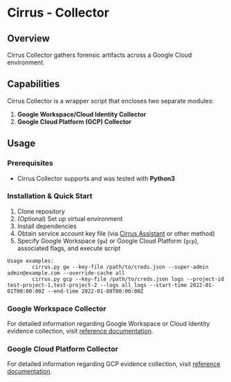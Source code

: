 # Cirrus - Collector

## Overview
Cirrus Collector gathers forensic artifacts across a Google Cloud environment. 

## Capabilities

Cirrus Collector is a wrapper script that encloses two separate modules:

1. **Google Workspace/Cloud Identity Collector**
2. **Google Cloud Platform (GCP) Collector**

## Usage

### Prerequisites

- Cirrus Collector supports and was tested with **Python3** 

### Installation & Quick Start

1. Clone repository
2. (Optional) Set up virtual environment
3. Install dependencies
4. Obtain service account key file (via [Cirrus Assistant](../Assistant/README.md) or other method)
5. Specify Google Workspace (`gw`) or Google Cloud Platform (`gcp`), associated flags, and execute script

```
Usage examples:
        cirrus.py gw --key-file /path/to/creds.json --super-admin admin@example.com --override-cache all
        cirrus.py gcp --key-file /path/to/creds.json logs --project-id test-project-1,test-project-2 --logs all_logs --start-time 2022-01-01T00:00:00Z --end-time 2022-01-08T00:00:00Z
```

### Google Workspace Collector

For detailed information regarding Google Workspace or Cloud Identity evidence collection, visit [reference documentation](./Collectors/collectors/gw/README.md).

### Google Cloud Platform Collector

For detailed information regarding GCP evidence collection, visit [reference documentation](./Collectors/collectors/gcp/README.md).